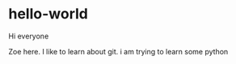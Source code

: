 # hello-world

Hi everyone 

Zoe here. I like to learn about git.
i am trying to learn some python 
